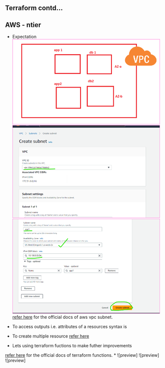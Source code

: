 Terraform contd...
-------------------
AWS - ntier
---------------
* Expectation
![preview](Images/terraform1.png)
![preview](Images/terraform2.png)
![preview](Images/terraform3.png)
[refer here](https://registry.terraform.io/providers/hashicorp/aws/latest/docs/resources/subnet) for the official docs of aws vpc subnet.
* To access outputs i.e. attributes of a resources syntax is 

* To create multiple resource [refer here](https://developer.hashicorp.com/terraform/language/meta-arguments/count)
* Lets using terraform fuctions to make futher improvements

[refer here](https://developer.hashicorp.com/terraform/language/functions) for the official docs of terraform functions.
* 
![preview]
![preview]
![preview]